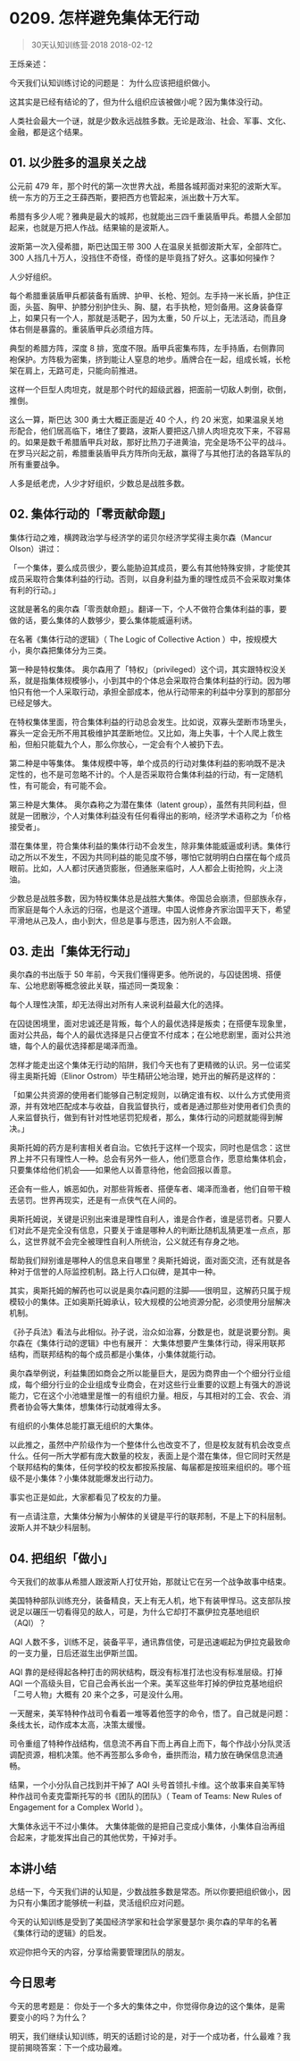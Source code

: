 # 0209. 怎样避免集体无行动
> 30天认知训练营·2018
2018-02-12

王烁亲述：

今天我们认知训练讨论的问题是： 为什么应该把组织做小。

这其实是已经有结论的了，但为什么组织应该被做小呢？因为集体没行动。

人类社会最大一个谜，就是少数永远战胜多数。无论是政治、社会、军事、文化、金融，都是这个结果。

## 01. 以少胜多的温泉关之战

公元前 479 年，那个时代的第一次世界大战，希腊各城邦面对来犯的波斯大军。统一东方的万王之王薛西斯，要把西方也管起来，派出数十万大军。

希腊有多少人呢？雅典是最大的城邦，也就能出三四千重装盾甲兵。希腊人全部加起来，也就是万把人作战。结果输的是波斯人。

波斯第一次入侵希腊，斯巴达国王带 300 人在温泉关抵御波斯大军，全部阵亡。300 人挡几十万人，没挡住不奇怪，奇怪的是毕竟挡了好久。这事如何操作？

人少好组织。

每个希腊重装盾甲兵都装备有盾牌、护甲、长枪、短剑。左手持一米长盾，护住正面，头盔、胸甲、护膝分别护住头、胸、腿，右手执枪，短剑备用。这身装备穿上，如果只有一个人，那就是活靶子，因为太重，50 斤以上，无法活动，而且身体右侧是暴露的。重装盾甲兵必须组方阵。

典型的希腊方阵，深度 8 排，宽度不限。盾甲兵密集布阵，左手持盾，右侧靠同袍保护。方阵极为密集，挤到能让人窒息的地步。盾牌合在一起，组成长城，长枪架在肩上，无路可走，只能向前推进。

这样一个巨型人肉坦克，就是那个时代的超级武器，把面前一切敌人刺倒，砍倒，推倒。

这么一算，斯巴达 300 勇士大概正面是近 40 个人，约 20 米宽，如果温泉关地形配合，他们居高临下，堵住了要路，波斯人要把这八排人肉坦克攻下来，不容易的。如果是数千希腊盾甲兵对敌，那好比热刀子进黄油，完全是场不公平的战斗。在罗马兴起之前，希腊重装盾甲兵方阵所向无敌，赢得了与其他打法的各路军队的所有重要战争。

人多是纸老虎，人少才好组织，少数总是战胜多数。

## 02. 集体行动的「零贡献命题」

集体行动之难，横跨政治学与经济学的诺贝尔经济学奖得主奥尔森（Mancur Olson）讲过：

「一个集体，要么成员很少，要么能胁迫其成员，要么有其他特殊安排，才能使其成员采取符合集体利益的行动。否则，以自身利益为重的理性成员不会采取对集体有利的行动。」

这就是著名的奥尔森「零贡献命题」。翻译一下，个人不做符合集体利益的事，要做的话，要么集体的人数够少，要么集体能威逼利诱。

在名著《集体行动的逻辑》（ The Logic of Collective Action ）中，按规模大小，奥尔森把集体分为三类。

第一种是特权集体。 奥尔森用了「特权」（privileged）这个词，其实跟特权没关系，就是指集体规模够小，小到其中的个体总会采取符合集体利益的行动。因为哪怕只有他一个人采取行动，承担全部成本，他从行动带来的利益中分享到的那部分已经足够大。

在特权集体里面，符合集体利益的行动总会发生。比如说，双寡头垄断市场里头，寡头一定会无所不用其极维护其垄断地位。又比如，海上失事，十个人爬上救生船，但船只能载九个人，那么你放心，一定会有个人被扔下去。

第二种是中等集体。 集体规模中等，单个成员的行动对集体利益的影响既不是决定性的，也不是可忽略不计的。个人是否采取符合集体利益的行动，有一定随机性，有可能会，有可能不会。

第三种是大集体。 奥尔森称之为潜在集体（latent group），虽然有共同利益，但就是一团散沙，个人对集体利益没有任何看得出的影响，经济学术语称之为「价格接受者」。

潜在集体里，符合集体利益的集体行动不会发生，除非集体能威逼或利诱。集体行动之所以不发生，不因为共同利益的能见度不够，哪怕它就明明白白摆在每个成员眼前。比如，人人都讨厌通货膨胀，但通胀来临时，人人都会上街抢购，火上浇油。

少数总是战胜多数，因为特权集体总是战胜大集体。帝国总会崩溃，但部族永存，而家庭是每个人永远的归宿，也是这个道理。中国人说修身齐家治国平天下，希望平滑地从己及人，由小到大，但总是事与愿违，因为别人不会跟。

## 03. 走出「集体无行动」

奥尔森的书出版于 50 年前，今天我们懂得更多。他所说的，与囚徒困境、搭便车、公地悲剧等概念彼此关联，描述同一类现象：

每个人理性决策，却无法得出对所有人来说利益最大化的选择。

在囚徒困境里，面对忠诚还是背叛，每个人的最优选择是叛卖；在搭便车现象里，面对公共品，每个人的最优选择是只占便宜不付成本；在公地悲剧里，面对公共池塘，每个人的最优选择都是竭泽而渔。

怎样才能走出这个集体无行动的陷阱，我们今天也有了更精微的认识。另一位诺奖得主奥斯托姆（Elinor Ostrom）毕生精研公地治理，她开出的解药是这样的：

「如果公共资源的使用者们能够自己制定规则，以确定谁有权、以什么方式使用资源，并有效地匹配成本与收益，自我监督执行，或者是通过那些对使用者们负责的人来监督执行，做到有针对性地惩罚犯规者，那么，集体行动的问题就能得到解决。」

奥斯托姆的药方是利害相关者自治。它依托于这样一个现实，同时也是信念：这世界上并不只有理性人一种。总会有另外一些人，他们愿意合作，愿意给集体机会，只要集体给他们机会——如果他人以善意待他，他会回报以善意。

还会有一些人，嫉恶如仇，对那些背叛者、搭便车者、竭泽而渔者，他们自带干粮去惩罚。世界再现实，还是有一点侠气在人间的。

奥斯托姆说，关键是识别出来谁是理性自利人，谁是合作者，谁是惩罚者。只要人们对此不是完全没有信息，只要关于谁是哪种人的判断比随机乱猜更准一点点，那么，这世界就不会完全被理性自利人所统治，公义就还有存身之地。

帮助我们辩别谁是哪种人的信息来自哪里？奥斯托姆说，面对面交流，还有就是各种对于信誉的人际监控机制。路上行人口似碑，是其中一种。

其实，奥斯托姆的解药也可以说是奥尔森问题的注脚——很明显，这解药只属于规模较小的集体。正如奥斯托姆承认，较大规模的公地资源分配，必须使用分层解决机制。

《孙子兵法》看法与此相似。孙子说，治众如治寡，分数是也，就是说要分割。奥尔森在《集体行动的逻辑》中也有展开： 大集体想要产生集体行动，得采用联邦结构，而联邦结构的每个成员都是小集体，小集体就能行动。

奥尔森举例说，利益集团如商会之所以能量巨大，是因为商界由一个个细分行业组成，每个细分行业的企业组成专业商会，在对这些行业重要的议题上有强大的游说能力，它在这个小池塘里是惟一的有组织力量。相反，与其相对的工会、农会、消费者协会等大集体，想集体行动就难得太多。

有组织的小集体总能打赢无组织的大集体。

以此推之，虽然中产阶级作为一个整体什么也改变不了，但是校友就有机会改变点什么。任何一所大学都有庞大数量的校友，表面上是个潜在集体，但它同时天然是个联邦结构的集体，任何学校的校友都按系按届、每届都是按班来组织的。哪个班级不是小集体？小集体就能爆发出行动力。

事实也正是如此，大家都看见了校友的力量。

有一点请注意，大集体分解为小解体的关键是平行的联邦制，不是上下的科层制。波斯人并不缺少科层制。

## 04. 把组织「做小」

今天我们的故事从希腊人跟波斯人打仗开始，那就让它在另一个战争故事中结束。

美国特种部队训练充分，装备精良，天上有无人机，地下有装甲悍马。这支部队按说足以碾压一切看得见的敌人，可是，为什么它却打不赢伊拉克基地组织（AQI）？

AQI 人数不多，训练不足，装备平平，通讯靠信使，可是迅速崛起为伊拉克最致命的一支力量，日后还滋生出伊斯兰国。

AQI 靠的是经得起各种打击的网状结构，既没有标准打法也没有标准层级。打掉 AQI 一个高级头目，它自己会再长出一个来。美军这些年打掉的伊拉克基地组织「二号人物」大概有 20 来个之多，可是没什么用。

一天醒来，美军特种作战司令看着一堆等着他签字的命令，悟了。自己就是问题： 条线太长，动作成本太高，决策太缓慢。

司令重组了特种作战结构，信息流不再自下而上再自上而下，每个作战小分队灵活调配资源，相机决策。他不再签那么多命令，垂拱而治，精力放在确保信息流通畅。

结果，一个小分队自己找到并干掉了 AQI 头号首领扎卡维。这个故事来自美军特种作战司令麦克雷斯托写的书《团队的团队》（ Team of Teams: New Rules of Engagement for a Complex World ）。

大集体永远干不过小集体。 大集体能做的是把自己变成小集体，小集体自治再组合起来，才能发挥出自己的其他优势，干掉对手。

## 本讲小结

总结一下，今天我们讲的认知是，少数战胜多数是常态。所以你要把组织做小，因为只有小集团才能够统一利益，灵活组织应对问题。

今天的认知训练是受到了美国经济学家和社会学家曼瑟尔·奥尔森的早年的名著《集体行动的逻辑》的启发。

欢迎你把今天的内容，分享给需要管理团队的朋友。

## 今日思考

今天的思考题是： 你处于一个多大的集体之中，你觉得你身边的这个集体，是需要变小的吗？为什么？

明天，我们继续认知训练，明天的话题讨论的是，对于一个成功者，什么最难？我提前揭晓答案：下一个成功最难。



